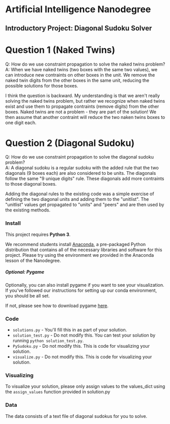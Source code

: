 # Artificial Intelligence Nanodegree
## Introductory Project: Diagonal Sudoku Solver

# Question 1 (Naked Twins)
Q: How do we use constraint propagation to solve the naked twins problem?  
A: When we have naked twins (two boxes with the same two values), we can
introduce new contraints on other boxes in the unit. We remove the naked twin
digits from the other boxes in the same unit, reducing the possible solutions
for those boxes.

I think the question is backward. My understanding is that we aren't really 
solving the naked twins problem, but rather we recognize when
naked twins exist and use them to propagate contraints (remove digits) 
from the other boxes. Naked twins are not a problem - they are part of
the solution! We then assume that another contraint will reduce the two
naken twins boxes to one digit each. 

# Question 2 (Diagonal Sudoku)
Q: How do we use constraint propagation to solve the diagonal sudoku problem?  
A: A diagonal sudoku is a regular sudoku with the added rule that the two
diagonals (9 boxes each) are also considered to be units. The diagonals follow
the same "9 unique digits" rule. These diagonals add more contraints to
those diagonal boxes. 

Adding the diagonal rules to the existing code was a simple exercise of 
defining the two diagonal units and adding them to the "unitlist". The 
"unitlist" values get propagated to "units" and "peers" and are then used
by the existing methods.

### Install

This project requires **Python 3**.

We recommend students install [Anaconda](https://www.continuum.io/downloads), a pre-packaged Python distribution that contains all of the necessary libraries and software for this project. 
Please try using the environment we provided in the Anaconda lesson of the Nanodegree.

##### Optional: Pygame

Optionally, you can also install pygame if you want to see your visualization. If you've followed our instructions for setting up our conda environment, you should be all set.

If not, please see how to download pygame [here](http://www.pygame.org/download.shtml).

### Code

* `solutions.py` - You'll fill this in as part of your solution.
* `solution_test.py` - Do not modify this. You can test your solution by running `python solution_test.py`.
* `PySudoku.py` - Do not modify this. This is code for visualizing your solution.
* `visualize.py` - Do not modify this. This is code for visualizing your solution.

### Visualizing

To visualize your solution, please only assign values to the values_dict using the ```assign_values``` function provided in solution.py

### Data

The data consists of a text file of diagonal sudokus for you to solve.